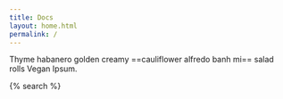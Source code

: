 ```yaml
---
title: Docs
layout: home.html
permalink: /
---
```


Thyme habanero golden creamy ==cauliflower alfredo banh mi== salad rolls Vegan Ipsum.

{% search %}
